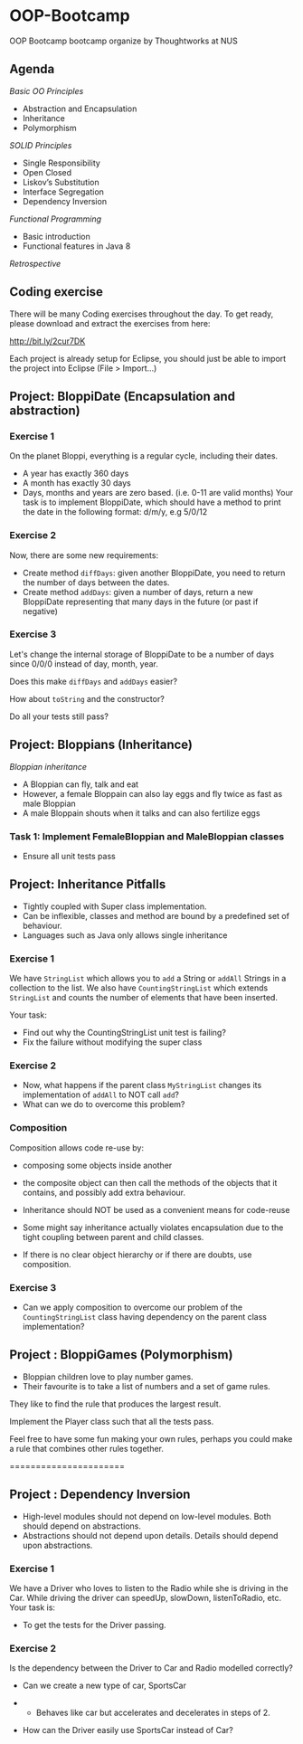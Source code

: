 # OOP-Bootcamp
OOP Bootcamp bootcamp organize by Thoughtworks at NUS

## Agenda

*Basic OO Principles*
- Abstraction and Encapsulation
- Inheritance
- Polymorphism

*SOLID Principles*
- Single Responsibility
- Open Closed
- Liskov’s Substitution
- Interface Segregation
- Dependency Inversion

*Functional Programming*
- Basic introduction
- Functional features in Java 8

*Retrospective*

## Coding exercise

There will be many Coding exercises throughout the day.
To get ready, please download and extract the exercises from here:

http://bit.ly/2cur7DK

Each project is already setup for Eclipse, you should just be able to import the project into Eclipse (File > Import…)



## Project: BloppiDate (Encapsulation and abstraction)

### Exercise 1
On the planet Bloppi, everything is a regular cycle, including their dates.
- A year has exactly 360 days
- A month has exactly 30 days
- Days, months and years are zero based. (i.e. 0-11 are valid months)
Your task is to implement BloppiDate, which should have a method to print the date in the following format: d/m/y, e.g 5/0/12

### Exercise 2
Now, there are some new requirements:
- Create method `diffDays`: given another BloppiDate, you need to return the number of days between the dates.
- Create method `addDays`: given a number of days, return a new BloppiDate representing that many days in the future (or past if negative)

### Exercise 3
Let's change the internal storage of BloppiDate to be a number of days since 0/0/0
instead of day, month, year.

Does this make `diffDays` and `addDays` easier?

How about `toString` and the constructor?

Do all your tests still pass?

## Project: Bloppians (Inheritance)

*Bloppian inheritance*
- A Bloppian can fly, talk and eat
- However, a female Bloppain can also lay eggs and fly twice as fast as male Bloppian
- A male Bloppain shouts when it talks and can also fertilize eggs

### Task 1: Implement FemaleBloppian and MaleBloppian classes
- Ensure all unit tests pass


## Project: Inheritance Pitfalls

- Tightly coupled with Super class implementation.
- Can be inflexible, classes and method are bound by a predefined set of behaviour. 
- Languages such as Java only allows single inheritance

### Exercise 1

We have `StringList` which allows you to `add` a String or `addAll` Strings in a collection to the list. 
We also have `CountingStringList` which extends `StringList` and counts the number of elements that have been inserted. 

Your task:
- Find out why the CountingStringList unit test is failing?
- Fix the failure without modifying the super class

### Exercise 2

- Now, what happens if the parent class `MyStringList` changes its implementation of `addAll` to NOT call `add`?
- What can we do to overcome this problem?

### Composition

Composition allows code re-use by:
- composing some objects inside another
- the composite object can then call the methods of the objects that it contains, and possibly add extra behaviour.

- Inheritance should NOT be used as a convenient means for code-reuse
- Some might say inheritance actually violates encapsulation due to the tight coupling between parent and child classes.
- If there is no clear object hierarchy or if there are doubts, use composition.


### Exercise 3

- Can we apply composition to overcome our problem of the `CountingStringList` class having dependency on the parent class implementation?

## Project : BloppiGames (Polymorphism)

- Bloppian children love to play number games.
- Their favourite is to take a list of numbers and a set of game rules.

They like to find the rule that produces the largest result.

Implement the Player class such that all the tests pass.

Feel free to have some fun making your own rules, perhaps you could make a rule that combines other rules together.

======================

## Project : Dependency Inversion

- High-level modules should not depend on low-level modules. Both should depend on abstractions.
- Abstractions should not depend upon details. Details should depend upon abstractions.

### Exercise 1

We have a Driver who loves to listen to the Radio while she is driving in the Car. While driving the driver can speedUp, slowDown, listenToRadio, etc. 
Your task is:
- To get the tests for the Driver passing.

### Exercise 2

Is the dependency between the Driver to Car and Radio modelled correctly?

- Can we create a new type of car, SportsCar
- - Behaves like car but accelerates and decelerates in steps of 2.

- How can the Driver easily use SportsCar instead of Car?
